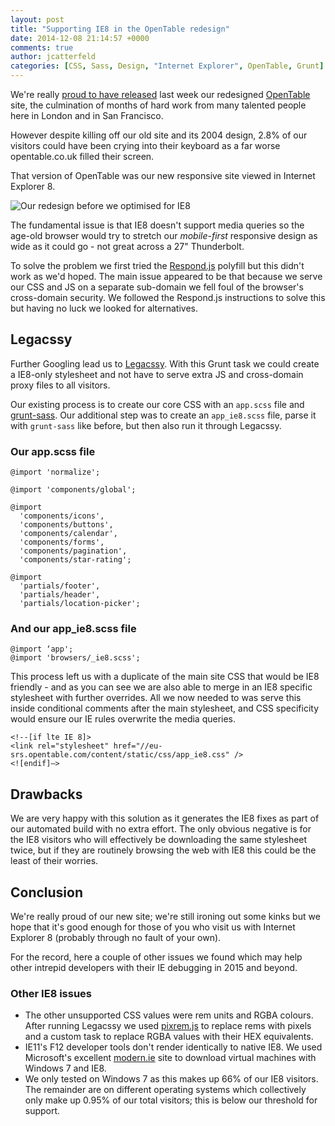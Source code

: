 ```yaml
---
layout: post
title: "Supporting IE8 in the OpenTable redesign"
date: 2014-12-08 21:14:57 +0000
comments: true
author: jcatterfeld
categories: [CSS, Sass, Design, "Internet Explorer", OpenTable, Grunt]
---
```


We're really [proud to have released](http://blog.opentable.com/2014/opentables-website-re-designed-re-architected-re-imagined/) last week our redesigned [OpenTable](http://www.opentable.co.uk) site, the culmination of months of hard work from many talented people here in London and in San Francisco.

However despite killing off our old site and its 2004 design, 2.8% of our visitors could have been crying into their keyboard as a far worse opentable.co.uk filled their screen.

That version of OpenTable was our new responsive site viewed in Internet Explorer 8.

![Our redesign before we optimised for IE8](/images/posts/redesign-ie8.png)

The fundamental issue is that IE8 doesn't support media queries so the age-old browser would try to stretch our _mobile-first_ responsive design as wide as it could go - not great across a 27" Thunderbolt.

To solve the problem we first tried the [Respond.js](https://github.com/scottjehl/Respond) polyfill but this didn't work as we'd hoped.  The main issue appeared to be that because we serve our CSS and JS on a separate sub-domain we fell foul of the browser's cross-domain security.  We followed the Respond.js instructions to solve this but having no luck we looked for alternatives.

## Legacssy

Further Googling lead us to [Legacssy](https://github.com/robinpokorny/grunt-legacssy). With this Grunt task we could create a IE8-only stylesheet and not have to serve extra JS and cross-domain proxy files to all visitors.

Our existing process is to create our core CSS with an `app.scss` file and [grunt-sass](https://github.com/sindresorhus/grunt-sass).  Our additional step was to create an `app_ie8.scss` file, parse it with `grunt-sass` like before, but then also run it through Legacssy.

### Our app.scss file

	@import 'normalize';

	@import 'components/global';

	@import
	  'components/icons',
	  'components/buttons',
	  'components/calendar',
	  'components/forms',
	  'components/pagination',
	  'components/star-rating';

	@import
	  'partials/footer',
	  'partials/header',
	  'partials/location-picker';

### And our app_ie8.scss file

	@import ‘app';
	@import 'browsers/_ie8.scss';


This process left us with a duplicate of the main site CSS that would be IE8 friendly - and as you can see we are also able to merge in an IE8 specific stylesheet with further overrides.  All we now needed to was serve this inside conditional comments after the main stylesheet, and CSS specificity would ensure our IE rules overwrite the media queries.


```
<!--[if lte IE 8]>
<link rel="stylesheet" href="//eu-srs.opentable.com/content/static/css/app_ie8.css" />
<![endif]—>
```

## Drawbacks

We are very happy with this solution as it generates the IE8 fixes as part of our automated build with no extra effort.  The only obvious negative is for the IE8 visitors who will effectively be downloading the same stylesheet twice, but if they are routinely browsing the web with IE8 this could be the least of their worries.

## Conclusion

We're really proud of our new site; we're still ironing out some kinks but we hope that it's good enough for those of you who visit us with Internet Explorer 8 (probably through no fault of your own).

For the record, here a couple of other issues we found which may help other intrepid developers with their IE debugging in 2015 and beyond.

### Other IE8 issues

* The other unsupported CSS values were rem units and RGBA colours.  After running Legacssy we used [pixrem.js](https://github.com/robwierzbowski/grunt-pixrem) to replace rems with pixels and a custom task to replace RGBA values with their HEX equivalents.
* IE11's F12 developer tools don't render identically to native IE8. We used Microsoft's excellent [modern.ie](http://www.modern.ie) site to download virtual machines with Windows 7 and IE8.
* We only tested on Windows 7 as this makes up 66% of our IE8 visitors. The remainder are on different operating systems which collectively only make up 0.95% of our total visitors; this is below our threshold for support.